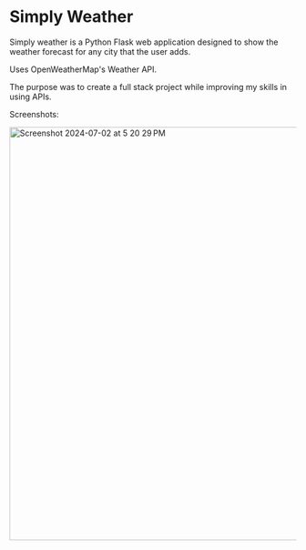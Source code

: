# Simply Weather
 
Simply weather is a Python Flask web application designed to show the weather forecast for any city that the user adds.

Uses OpenWeatherMap's Weather API.

The purpose was to create a full stack project while improving my skills in using APIs.

Screenshots:

<img width="726" alt="Screenshot 2024-07-02 at 5 20 29 PM" src="https://github.com/IssacMathai/Simply-Weather/assets/82129993/01ffe499-5582-4927-9b49-10082595186c">
